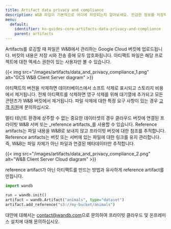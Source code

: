 ```yaml
---
title: Artifact data privacy and compliance
description: W&B 파일이 기본적으로 어디에 저장되는지 알아보세요. 민감한 정보를 저장하는 방법을 살펴보세요.
menu:
  default:
    identifier: ko-guides-core-artifacts-data-privacy-and-compliance
    parent: artifacts
---
```


Artifacts를 로깅할 때 파일은 W&B에서 관리하는 Google Cloud 버킷에 업로드됩니다. 버킷의 내용은 저장 시와 전송 중에 모두 암호화됩니다. 아티팩트 파일은 해당 프로젝트에 대한 엑세스 권한이 있는 사용자만 볼 수 있습니다.

{{< img src="/images/artifacts/data_and_privacy_compliance_1.png" alt="GCS W&B Client Server diagram" >}}

아티팩트의 버전을 삭제하면 데이터베이스에서 소프트 삭제로 표시되고 스토리지 비용에서 제거됩니다. 전체 아티팩트를 삭제하면 영구 삭제를 위해 대기열에 추가되고 모든 콘텐츠가 W&B 버킷에서 제거됩니다. 파일 삭제에 대한 특정 요구 사항이 있는 경우 [고객 지원](mailto:support@wandb.com)에 문의하십시오.

멀티 테넌트 환경에 상주할 수 없는 중요한 데이터셋의 경우 클라우드 버킷에 연결된 프라이빗 W&B 서버 또는 _reference artifacts_를 사용할 수 있습니다. Reference artifacts는 파일 내용을 W&B로 보내지 않고 프라이빗 버킷에 대한 참조를 추적합니다. Reference artifacts는 버킷 또는 서버에 있는 파일에 대한 링크를 유지 관리합니다. 즉, W&B는 파일 자체가 아닌 파일과 연결된 메타데이터만 추적합니다.

{{< img src="/images/artifacts/data_and_privacy_compliance_2.png" alt="W&B Client Server Cloud diagram" >}}

reference artifact가 아닌 아티팩트를 만드는 방법과 유사하게 reference artifact를 만듭니다.

```python
import wandb

run = wandb.init()
artifact = wandb.Artifact("animals", type="dataset")
artifact.add_reference("s3://my-bucket/animals")
```

대안에 대해서는 [contact@wandb.com](mailto:contact@wandb.com)으로 문의하여 프라이빗 클라우드 및 온프레미스 설치에 대해 문의하십시오.
